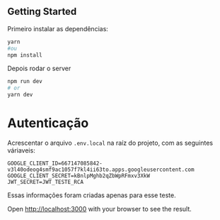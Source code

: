

## Getting Started
Primeiro instalar as dependências:

```bash
yarn 
#ou
npm install
```

Depois rodar o server

```bash
npm run dev
# or
yarn dev
```

# Autenticação

Acrescentar o arquivo `.env.local` na raíz do projeto, com as seguintes váriaveis:

```
GOOGLE_CLIENT_ID=667147085842-v3l40odeog4smf9ac1057f7kl4ii63to.apps.googleusercontent.com
GOOGLE_CLIENT_SECRET=kBnlpMghb2qZbWpRFmxv3XkW
JWT_SECRET=JWT_TESTE_RCA
```

Essas informações foram criadas apenas para esse teste.

Open [http://localhost:3000](http://localhost:3000) with your browser to see the result.
